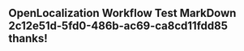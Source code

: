 <properties
ms.topic="hero-topic"
ms.test1="hero-topic"
ms.test2="test"/>

## OpenLocalization Workflow Test MarkDown 2c12e51d-5fd0-486b-ac69-ca8cd11fdd85 thanks!
